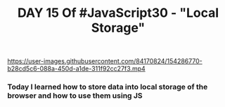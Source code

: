 <h1 align="center">DAY 15 Of #JavaScript30 - "Local Storage"</h1>
<br>

https://user-images.githubusercontent.com/84170824/154286770-b28cd5c6-088a-450d-a1de-311f92cc27f3.mp4


<h3> Today I learned how to store data into local storage of the browser and how to use them using JS</h3>
